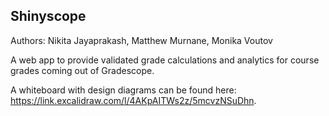 ## Shinyscope

Authors: Nikita Jayaprakash, Matthew Murnane, Monika Voutov

A web app to provide validated grade calculations and analytics for course grades coming out of Gradescope.

A whiteboard with design diagrams can be found here: <https://link.excalidraw.com/l/4AKpAITWs2z/5mcvzNSuDhn>.